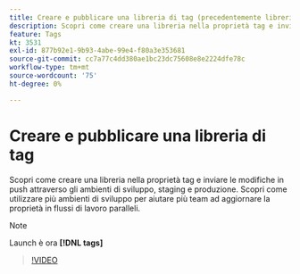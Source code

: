 ```yaml
---
title: Creare e pubblicare una libreria di tag (precedentemente libreria Launch)
description: Scopri come creare una libreria nella proprietà tag e inviare le modifiche in push attraverso gli ambienti di sviluppo, staging e produzione.
feature: Tags
kt: 3531
exl-id: 877b92e1-9b93-4abe-99e4-f80a3e353681
source-git-commit: cc7a77c4dd380ae1bc23dc75608e8e2224dfe78c
workflow-type: tm+mt
source-wordcount: '75'
ht-degree: 0%

---
```


# Creare e pubblicare una libreria di tag

Scopri come creare una libreria nella proprietà tag e inviare le modifiche in push attraverso gli ambienti di sviluppo, staging e produzione. Scopri come utilizzare più ambienti di sviluppo per aiutare più team ad aggiornare la proprietà in flussi di lavoro paralleli.

>[!NOTE]
>
> Launch è ora **[!DNL tags]**

>[!VIDEO](https://video.tv.adobe.com/v/28731/?quality=12&learn=on)
